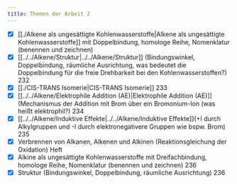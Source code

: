 ```yaml
---
title: Themen der Arbeit 2
---
```

- [x] [[./Alkene als ungesättigte Kohlenwasserstoffe|Alkene als ungesättigte Kohlenwasserstoffe]] mit Doppelbindung, homologe Reihe, Nomenklatur (benennen und zeichnen) 
- [x] [[../../Alkene/Struktur|../../Alkene/Struktur]] (Bindungswinkel, Doppelbindung, räumliche Ausrichtung, was bedeutet die Doppelbindung für die freie Drehbarkeit bei den Kohlenwasserstoffen?) 232
- [x] [[./CIS-TRANS Isomerie|CIS-TRANS Isomerie]] 233
- [x] [[../../Alkene/Elektrophile Addition (AE)|Elektrophile Addition (AE)]] (Mechanismus der Addition mit Brom über ein Bromonium-Ion (was heißt elektrophil?)  234
- [x] [[../../Alkene/Induktive Effekte|../../Alkene/Induktive Effekte]](+I durch Alkylgruppen und -I durch elektronegativere Gruppen wie bspw. Brom) 235
- [x] Verbrennen von Alkanen, Alkenen und Alkinen (Reaktionsgleichung der Oxidation) Heft
- [x] Alkine als ungesättigte Kohlenwasserstoffe mit Dreifachbindung, homologe Reihe, Nomenklatur (benennen und zeichnen) 236
- [x] Struktur (Bindungswinkel, Doppelbindung, räumliche Ausrichtung) 236